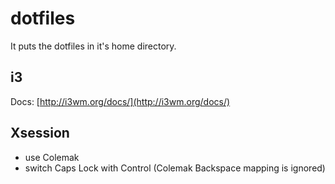 # dotfiles

It puts the dotfiles in it's home directory.

## i3

Docs: [http://i3wm.org/docs/](http://i3wm.org/docs/)

## Xsession

  - use Colemak
  - switch Caps Lock with Control (Colemak Backspace mapping is ignored)
